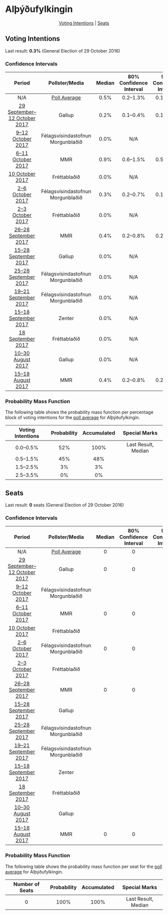 # Alþýðufylkingin

<p align="center"><a href="#voting-intentions">Voting Intentions</a> | <a href="#seats">Seats</a></p>

## Voting Intentions

Last result: **0.3%** (General Election of 29 October 2016)

### Confidence Intervals

| Period     | Pollster/Media   | Median | 80% Confidence Interval | 90% Confidence Interval | 95% Confidence Interval | 99% Confidence Interval |
|:----------:|:----------------:|:-----------:|:-----------------------:|:-----------------------:|:-----------------------:|:-----------------------:|
| N/A | [Poll Average](average.html) | 0.5% | 0.2–1.3% | 0.1–1.5% | 0.1–1.6% | 0.1–1.9% |
| [29 September–12 October 2017](2017-10-12-Gallup.html) | Gallup | 0.2% | 0.1–0.4% | 0.1–0.5% | 0.1–0.5% | 0.1–0.6% |
| [9–12 October 2017](2017-10-12-Felagsvisindastofnun.html) | Félagsvísindastofnun <br> Morgunblaðið | 0.0% | N/A | N/A | N/A | N/A |
| [6–11 October 2017](2017-10-11-MMR.html) | MMR | 0.9% | 0.6–1.5% | 0.5–1.6% | 0.5–1.8% | 0.4–2.1% |
| [10 October 2017](2017-10-10-Frettabladid.html) | Fréttablaðið | 0.0% | N/A | N/A | N/A | N/A |
| [2–6 October 2017](2017-10-06-Felagsvisindastofnun.html) | Félagsvísindastofnun <br> Morgunblaðið | 0.3% | 0.2–0.7% | 0.1–0.8% | 0.1–0.9% | 0.1–1.2% |
| [2–3 October 2017](2017-10-03-Frettabladid.html) | Fréttablaðið | 0.0% | N/A | N/A | N/A | N/A |
| [26–28 September 2017](2017-09-28-MMR.html) | MMR | 0.4% | 0.2–0.8% | 0.2–0.9% | 0.2–1.0% | 0.1–1.2% |
| [15–28 September 2017](2017-09-28-Gallup.html) | Gallup | 0.0% | N/A | N/A | N/A | N/A |
| [25–28 September 2017](2017-09-28-Felagsvisindastofnun.html) | Félagsvísindastofnun <br> Morgunblaðið | 0.0% | N/A | N/A | N/A | N/A |
| [19–21 September 2017](2017-09-21-Felagsvisindastofnun.html) | Félagsvísindastofnun <br> Morgunblaðið | 0.0% | N/A | N/A | N/A | N/A |
| [15–18 September 2017](2017-09-18-Zenter.html) | Zenter | 0.0% | N/A | N/A | N/A | N/A |
| [18 September 2017](2017-09-18-Frettabladid.html) | Fréttablaðið | 0.0% | N/A | N/A | N/A | N/A |
| [10–30 August 2017](2017-08-30-Gallup.html) | Gallup | 0.0% | N/A | N/A | N/A | N/A |
| [15–18 August 2017](2017-08-18-MMR.html) | MMR | 0.4% | 0.2–0.8% | 0.2–1.0% | 0.2–1.1% | 0.1–1.3% |

### Probability Mass Function

The following table shows the probability mass function per percentage block of voting intentions for the [poll average](average.html) for Alþýðufylkingin.

| Voting Intentions | Probability | Accumulated | Special Marks |
|:-----------------:|:-----------:|:-----------:|:-------------:|
| 0.0–0.5% | 52% | 100% | Last Result, Median |
| 0.5–1.5% | 45% | 48% |  |
| 1.5–2.5% | 3% | 3% |  |
| 2.5–3.5% | 0% | 0% |  |


## Seats

Last result: **0** seats (General Election of 29 October 2016)

### Confidence Intervals

| Period     | Pollster/Media   | Median | 80% Confidence Interval | 90% Confidence Interval | 95% Confidence Interval | 99% Confidence Interval |
|:----------:|:----------------:|:------:|:-----------------------:|:-----------------------:|:-----------------------:|:-----------------------:|
| N/A | [Poll Average](average.html) | 0 | 0 | 0 | 0 | 0 |
| [29 September–12 October 2017](2017-10-12-Gallup.html) | Gallup | 0 | 0 | 0 | 0 | 0 |
| [9–12 October 2017](2017-10-12-Felagsvisindastofnun.html) | Félagsvísindastofnun <br> Morgunblaðið |  |  |  |  |  |
| [6–11 October 2017](2017-10-11-MMR.html) | MMR | 0 | 0 | 0 | 0 | 0 |
| [10 October 2017](2017-10-10-Frettabladid.html) | Fréttablaðið |  |  |  |  |  |
| [2–6 October 2017](2017-10-06-Felagsvisindastofnun.html) | Félagsvísindastofnun <br> Morgunblaðið | 0 | 0 | 0 | 0 | 0 |
| [2–3 October 2017](2017-10-03-Frettabladid.html) | Fréttablaðið |  |  |  |  |  |
| [26–28 September 2017](2017-09-28-MMR.html) | MMR | 0 | 0 | 0 | 0 | 0 |
| [15–28 September 2017](2017-09-28-Gallup.html) | Gallup |  |  |  |  |  |
| [25–28 September 2017](2017-09-28-Felagsvisindastofnun.html) | Félagsvísindastofnun <br> Morgunblaðið |  |  |  |  |  |
| [19–21 September 2017](2017-09-21-Felagsvisindastofnun.html) | Félagsvísindastofnun <br> Morgunblaðið |  |  |  |  |  |
| [15–18 September 2017](2017-09-18-Zenter.html) | Zenter |  |  |  |  |  |
| [18 September 2017](2017-09-18-Frettabladid.html) | Fréttablaðið |  |  |  |  |  |
| [10–30 August 2017](2017-08-30-Gallup.html) | Gallup |  |  |  |  |  |
| [15–18 August 2017](2017-08-18-MMR.html) | MMR | 0 | 0 | 0 | 0 | 0 |

### Probability Mass Function

The following table shows the probability mass function per seat for the [poll average](average.html) for Alþýðufylkingin.

| Number of Seats | Probability | Accumulated | Special Marks |
|:---------------:|:-----------:|:-----------:|:-------------:|
| 0 | 100% | 100% | Last Result, Median |


